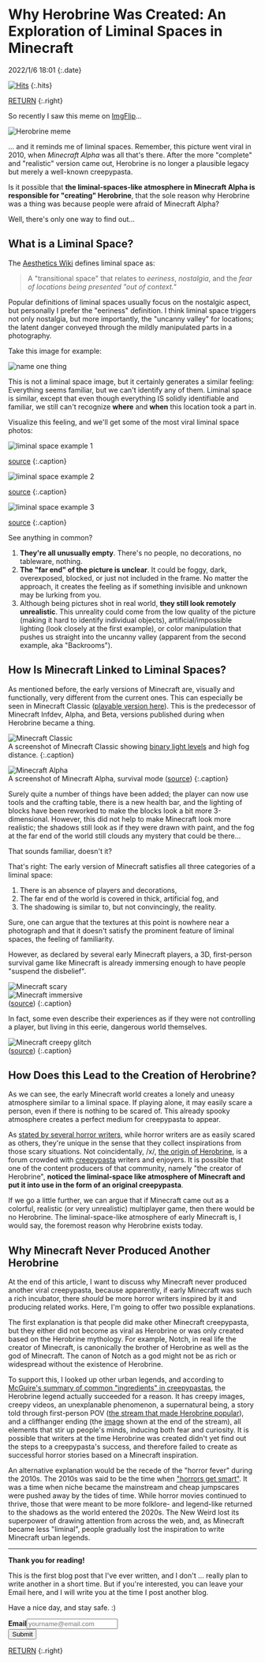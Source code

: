 # Why Herobrine Was Created: An Exploration of Liminal Spaces in Minecraft

2022/1/6 18:01
{:.date}

[![Hits](https://hits.seeyoufarm.com/api/count/incr/badge.svg?url=https%3A%2F%2Fcynthia7979.github.io%2Fideas%2Fherobrine&count_bg=%2379C83D&title_bg=%23555555&icon=&icon_color=%23E7E7E7&title=hits&edge_flat=false)](https://hits.seeyoufarm.com)
{:.hits}

[RETURN](/)
{:.right}

So recently I saw this meme on [ImgFlip](https://imgflip.com/i/5zcec6)...

![Herobrine meme](https://i.imgflip.com/5zcec6.jpg)

... and it reminds me of liminal spaces. Remember, this picture went viral in 2010, when *Minecraft Alpha* was all that's there. After the more "complete" and "realistic" version came out, Herobrine is no longer a plausible legacy but merely a well-known creepypasta.

Is it possible that **the liminal-spaces-like atmosphere in Minecraft Alpha is responsible for "creating" Herobrine**, that the sole reason why Herobrine was a thing was because people were afraid of Minecraft Alpha?

Well, there's only one way to find out...

## What is a Liminal Space?
The [Aesthetics Wiki](https://aesthetics.fandom.com/wiki/Liminal_Space) defines liminal space as:

> A "transitional space" that relates to *eeriness*, *nostalgia*, and the *fear of locations being presented "out of context."* 
 
 Popular definitions of liminal spaces usually focus on the nostalgic aspect, but personally I prefer the "eeriness" definition. I think liminal space triggers not only nostalgia, but more importantly, the "uncanny valley" for locations; the latent danger conveyed through the mildly manipulated parts in a photography.

Take this image for example:

![name one thing](https://www.thesun.co.uk/wp-content/uploads/2019/04/NINTCHDBPICT000485122030.jpg)

This is not a liminal space image, but it certainly generates a similar feeling: Everything seems familiar, but we can't identify any of them. Liminal space is similar, except that even though everything IS solidly identifiable and familiar, we still can't recognize **where** and **when** this location took a part in. 

Visualize this feeling, and we'll get some of the most viral liminal space photos:

![liminal space example 1](https://cdn-0.studybreaks.com/wp-content/uploads/2021/12/Image-from-iOS-1-2.jpg)

[source](https://studybreaks.com/thoughts/liminal-spaces-creepy-and-weird-places/)
{:.caption}

![liminal space example 2](https://static.wikia.nocookie.net/aesthetics/images/0/00/Backrooms.PNG.png)

[source](https://aesthetics.fandom.com/wiki/Liminal_Space)
{:.caption}

![liminal space example 3](https://images.squarespace-cdn.com/content/v1/57825361440243db4a4b7830/1619925239500-5XAC9BS2OXJU67Z7RDSA/wuww8vph8ub51.jpeg?format=1000w)

[source](https://sabukaru.online/articles/liminal-spaces-the-era-of-realizing-false-promises)
{:.caption}

See anything in common?
1. **They're all unusually empty**. There's no people, no decorations, no tableware, nothing.
2. **The "far end" of the picture is unclear**. It could be foggy, dark, overexposed, blocked, or just not included in the frame. No matter the approach, it creates the feeling as if something invisible and unknown may be lurking from you.
3. Although being pictures shot in real world, **they still look remotely unrealistic**. This unreality could come from the low quality of the picture (making it hard to identify individual objects), artificial/impossible lighting (look closely at the first example), or color manipulation that pushes us straight into the uncanny valley (apparent from the second example, aka "Backrooms").

## How Is Minecraft Linked to Liminal Spaces?
As mentioned before, the early versions of Minecraft are, visually and functionally, very different from the current ones. This can especially be seen in Minecraft Classic ([playable version here](https://classic.minecraft.net/)). This is the predecessor of Minecraft Infdev, Alpha, and Beta, versions published during when Herobrine became a thing.

![Minecraft Classic](/static/minecraft-classic-lighting.png)  
A screenshot of Minecraft Classic showing [binary light levels](https://minecraft.fandom.com/wiki/Light#History) and high fog distance.
{:.caption}

![Minecraft Alpha](https://media.minecraftforum.net/attachments/282/356/636655882262077072.png)  
A screenshot of Minecraft Alpha, survival mode ([source](https://www.minecraftforum.net/forums/minecraft-java-edition/survival-mode/2910659-skyblock-in-minecraft-alpha))
{:.caption}

Surely quite a number of things have been added; the player can now use tools and the crafting table, there is a new health bar, and the lighting of blocks have been reworked to make the blocks look a bit more 3-dimensional. However, this did not help to make Minecraft look more realistic; the shadows still look as if they were drawn with paint, and the fog at the far end of the world still clouds any mystery that could be there...

That sounds familiar, doesn't it?

That's right: The early version of Minecraft satisfies all three categories of a liminal space:
1. There is an absence of players and decorations,
2. The far end of the world is covered in thick, artificial fog, and
3. The shadowing is similar to, but not convincingly, the reality.

Sure, one can argue that the textures at this point is nowhere near a photograph and that it doesn't satisfy the prominent feature of liminal spaces, the feeling of familiarity. 

However, as declared by several early Minecraft players, a 3D, first-person survival game like Minecraft is already immersing enough to have people "suspend the disbelief".

![Minecraft scary](/static/minecraft-scary-forum.png)  
![Minecraft immersive](/static/minecraft-immersive-forum.png)  
([source](https://www.minecraftforum.net/forums/archive/alpha/alpha-survival-single-player/817234-why-is-minecraft-so-scary))
{:.caption}

In fact, some even describe their experiences as if they were not controlling a player, but living in this eerie, dangerous world themselves.

![Minecraft creepy glitch](/static/creepy-glitch-forum.png)  
([source](https://www.minecraftforum.net/forums/archive/alpha/alpha-survival-multiplayer/822199-creepy-glitch))
{:.caption}

## How Does this Lead to the Creation of Herobrine?
As we can see, the early Minecraft world creates a lonely and uneasy atmosphere similar to a liminal space. If playing alone, it may easily scare a person, even if there is nothing to be scared of. This already spooky atmosphere creates a perfect medium for creepypasta to appear. 

As [stated by several horror writers](https://www.quora.com/Are-horror-writers-less-easily-scared-than-normal-people), while horror writers are as easily scared as others, they're unique in the sense that they collect inspirations from those scary situations. Not coincidentally, /x/, [the origin of Herobrine](https://minecraft.fandom.com/wiki/Herobrine), is a forum crowded with [creepypasta](https://en.wikipedia.org/wiki/creepypasta) writers and enjoyers. It is possible that one of the content producers of that community, namely "the creator of Herobrine", **noticed the liminal-space like atmosphere of Minecraft and put it into use in the form of an original creepypasta**.

If we go a little further, we can argue that if Minecraft came out as a colorful, realistic (or very unrealistic) multiplayer game, then there would be no Herobrine. The liminal-space-like atmosphere of early Minecraft is, I would say, the foremost reason why Herobrine exists today.

## Why Minecraft Never Produced Another Herobrine
At the end of this article, I want to discuss why Minecraft never produced another viral creepypasta, because apparently, if early Minecraft was such a rich incubator, there *should* be more horror writers inspired by it and producing related works. Here, I'm going to offer two possible explanations.

The first explanation is that people did make other Minecraft creepypasta, but they either did not become as viral as Herobrine or was only created based on the Herobrine mythology. For example, Notch, in real life the creator of Minecraft, is canonically the brother of Herobrine as well as the god of Minecraft. The canon of Notch as a god might not be as rich or widespread without the existence of Herobrine. 

To support this, I looked up other urban legends, and according to [McGuire's summary of common "ingredients" in creepypastas](https://venngage.com/blog/creepypasta/), the Herobrine legend actually succeeded for a reason. It has creepy images, creepy videos, an unexplanable phenomenon, a supernatural being, a story told through first-person POV ([the stream that made Herobrine popular](https://minecraft.fandom.com/wiki/Herobrine)), and a cliffhanger ending (the [image](https://minecraft.fandom.com/wiki/File:HerobrineBrocastCreepyPage.gif) shown at the end of the stream), all elements that stir up people's minds, inducing both fear and curiosity. It is possible that writers at the time Herobrine was created didn't yet find out the steps to a creepypasta's success, and therefore failed to create as successful horror stories based on a Minecraft inspiration.

An alternative explanation would be the recede of the "horror fever" during the 2010s. The 2010s was said to be the time when ["horrors get smart"](https://www.esquire.com/uk/culture/film/a30284121/elevated-horror-2010s-peele-eggers-aster-blumhouse/). It was a time when niche became the mainstream and cheap jumpscares were pushed away by the tides of time. While horror movies continued to thrive, those that were meant to be more folklore- and legend-like returned to the shadows as the world entered the 2020s. The New Weird lost its superpower of drawing attention from across the web, and, as Minecraft became less "liminal", people gradually lost the inspiration to write Minecraft urban legends. 

--------

**Thank you for reading!**

This is the first blog post that I've ever written, and I don't ... really plan to write another in a short time. But if you're interested, you can leave your Email here, and I will write you at the time I post another blog.

Have a nice day, and stay safe. :)

<div class="form">
    <form action="https://app.99inbound.com/api/e/3cZaTIPD" method="POST" target="_blank">
        <b>Email</b><input type="email" name="email" placeholder="yourname@email.com" required><br>
        <div style="position: absolute; left: -5000px;">
            <input type="checkbox" name="magnetic_almond_waved_lamp" value="1" tabindex="-1" autocomplete="no">
        </div>
        <button type="submit">Submit</button>
    </form>
</div>

[RETURN](/)
{:.right}
